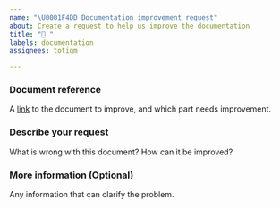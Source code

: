 ```yaml
---
name: "\U0001F4DD Documentation improvement request"
about: Create a request to help us improve the documentation
title: "📝 "
labels: documentation
assignees: totigm

---
```


### Document reference
A [link](https://github.com/totigm/ts-package-template#readme) to the document to improve, and which part needs improvement.

### Describe your request
What is wrong with this document? How can it be improved?

### More information (Optional)
Any information that can clarify the problem.
